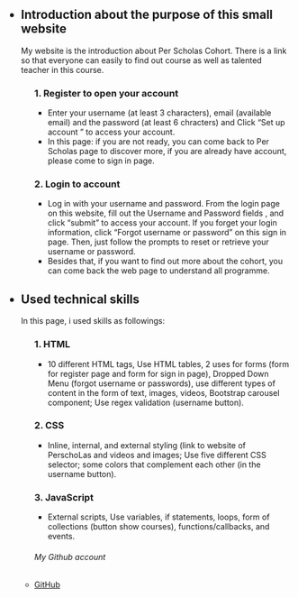 <!DOCTYPE html>
<html>

<body>
	<main>
	<ul>	
     
<h2><li> Introduction about the purpose of this small website</li></h2> 
  <p>My website is the introduction about Per Scholas Cohort. There is a link so that everyone can easily to find out course as well as talented teacher in this course. </p>
<ol>
	   <h3>1.  Register to open your account</h3>
	   <ul>
		   <li>Enter your username (at least 3 characters), email (available email) and the password (at least 6 chracters) and Click “Set up account ” to access your account. </li>
		   <li>In this page: if you are not ready, you can come back to Per Scholas page to discover more, if you are already have account, please come to sign in page. </li>   
	   </ul>
	   <h3>2. Login to account</h3>
	   <ul>
		   <li>Log in with your username and password. From the login page on this website, fill out the Username and Password fields , and click “submit” to access your account. If you forget your login information, click “Forgot username or password” on this sign in page. Then, just follow the prompts to reset or retrieve your username or password.</li> 
		   <li>Besides that, if you want to find out more about the cohort, you can come back the web page to understand all programme.</li>
	   </ul>
</ol>
 <h2><li> Used technical skills </li></h2>
  <p> In this page, i used skills as followings:  </p>		
       <ol>
	   <h3>1.  HTML</h3>
	   <ul>
		   <li>10 different HTML tags, Use HTML tables, 2 uses for forms (form for register page and form for sign in page), Dropped Down Menu (forgot username or passwords), use different types of content in the form of text, images, videos, Bootstrap carousel component; Use regex validation (username button). </li>
	   </ul> 
	   <h3>2. CSS</h3> 
	       <ul>
		   <li>Inline, internal, and external styling (link to website of PerschoLas and videos and images; Use five different CSS selector; some colors that complement each other (in the username button).</li>   
	   </ul> 
    <h3>3. JavaScript</h3> 
          <ul>
		   <li>External scripts, Use variables, if statements, loops, form of collections (button show courses), functions/callbacks, and events.</li>  
	   </ul>
  </ol>

 
	

  <ul>
	 <h6>My Github account</h6>
  	    <li><a href="https://github.com/hoanguyen77/OCT.git"> GitHub </a> </li>
    </ul>  
        


 </ul>
	
 
 </main>	
  

</body>

</html>
